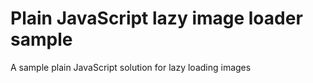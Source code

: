 # Plain JavaScript lazy image loader sample
A sample plain JavaScript solution for lazy loading images
